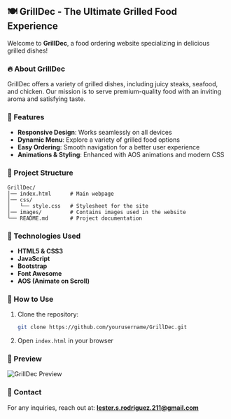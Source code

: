 ## 🍽️ GrillDec - The Ultimate Grilled Food Experience  

Welcome to **GrillDec**, a food ordering website specializing in delicious grilled dishes!  

### 🔥 About GrillDec  
GrillDec offers a variety of grilled dishes, including juicy steaks, seafood, and chicken. Our mission is to serve premium-quality food with an inviting aroma and satisfying taste.  

### 🚀 Features  
- **Responsive Design**: Works seamlessly on all devices  
- **Dynamic Menu**: Explore a variety of grilled food options  
- **Easy Ordering**: Smooth navigation for a better user experience  
- **Animations & Styling**: Enhanced with AOS animations and modern CSS  

### 📂 Project Structure  
```
GrillDec/
│── index.html      # Main webpage
│── css/
│   └── style.css   # Stylesheet for the site
│── images/         # Contains images used in the website
└── README.md       # Project documentation
```

### 📜 Technologies Used  
- **HTML5 & CSS3**  
- **JavaScript**  
- **Bootstrap**  
- **Font Awesome**  
- **AOS (Animate on Scroll)**  

### 📌 How to Use  
1. Clone the repository:  
   ```bash
   git clone https://github.com/yourusername/GrillDec.git
   ```  
2. Open `index.html` in your browser  

### 🎨 Preview  
![GrillDec Preview](images/logo3.png)  

### 📧 Contact  
For any inquiries, reach out at: **lester.s.rodriguez.211@gmail.com**  
